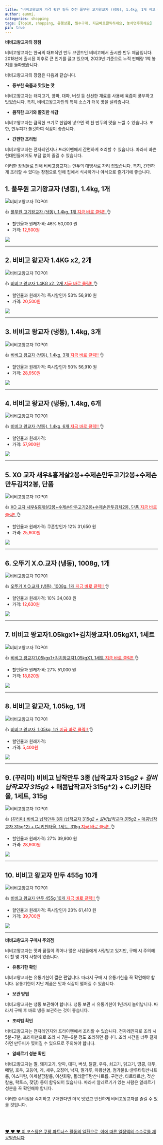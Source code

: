 ```yaml
---
title: "비비고왕교자 가격 확인 필독 추천 풀무원 고기왕교자 (냉동), 1.4kg, 1개 비교 장점 구매가이드"
author: eunmi.
categories: shopping
tags: [Top10, shopping, 유행상품, 필수구매, 지금바로클릭하세요, 놓치면후회해요]
pin: true
---
```

**비비고왕교자의 장점**

비비고왕교자는 한국의 대표적인 만두 브랜드인 비비고에서 출시한 만두 제품입니다. 2018년에 출시된 이후로 큰 인기를 끌고 있으며, 2023년 기준으로 누적 판매량 1억 봉지를 돌파했습니다.

비비고왕교자의 장점은 다음과 같습니다.

* **풍부한 육즙과 맛있는 맛**

비비고왕교자는 돼지고기, 양파, 대파, 버섯 등 신선한 재료를 사용해 육즙이 풍부하고 맛있습니다. 특히, 비비고왕교자만의 특제 소스가 더욱 맛을 살려줍니다.

* **큼직한 크기와 쫄깃한 식감**

비비고왕교자는 큼직한 크기로 한입에 넣으면 꽉 찬 만두의 맛을 느낄 수 있습니다. 또한, 만두피가 쫄깃하여 식감이 좋습니다.

* **간편한 조리법**

비비고왕교자는 전자레인지나 프라이팬에서 간편하게 조리할 수 있습니다. 따라서 바쁜 현대인들에게도 부담 없이 즐길 수 있습니다.

이러한 장점들로 인해 비비고왕교자는 만두의 대명사로 자리 잡았습니다. 특히, 간편하게 조리할 수 있다는 장점으로 인해 집에서 식사하거나 야식으로 즐기기에 좋습니다.

   

## 1. 풀무원 고기왕교자 (냉동), 1.4kg, 1개

![비비고왕교자 TOP01](https://thumbnail6.coupangcdn.com/thumbnails/remote/230x230ex/image/rs_quotation_api/vqtfpgy1/2da7ac1693e94f37b36cc40adbc93af8.jpg)


👍 [풀무원 고기왕교자 (냉동), 1.4kg, 1개 <font color=red> 지금 바로 클릭!! </font> ](https://link.coupang.com/re/AFFSDP?lptag=AF3617701&subid=GithubCoopas&pageKey=7650464284&traceid=V0-153&itemId=20354571605&vendorItemId=87438927142) 👌 


- 할인율과 원래가격: 46%  50,000   원
- 가격: <span style='color:red'>12,500원</span>

[![](/discount_price.png)](https://link.coupang.com/re/AFFSDP?lptag=AF3617701&subid=GithubCoopas&pageKey=7650464284&traceid=V0-153&itemId=20354571605&vendorItemId=87438927142)

---


   

## 2. 비비고 왕교자 1.4KG x2, 2개

![비비고왕교자 TOP01](https://thumbnail9.coupangcdn.com/thumbnails/remote/230x230ex/image/vendor_inventory/bbcb/bbbb35570f6d7a902f179bad30a14229dd4e2f7660e2328f8dd3c3419926.jpg)


👍 [비비고 왕교자 1.4KG x2, 2개 <font color=red> 지금 바로 클릭!! </font> ](https://link.coupang.com/re/AFFSDP?lptag=AF3617701&subid=GithubCoopas&pageKey=11663052&traceid=V0-153&itemId=15629798231&vendorItemId=86261926426) 👌 


- 할인율과 원래가격: 즉시할인가 53%  56,910   원
- 가격: <span style='color:red'>20,500원</span>

[![](/discount_price.png)](https://link.coupang.com/re/AFFSDP?lptag=AF3617701&subid=GithubCoopas&pageKey=11663052&traceid=V0-153&itemId=15629798231&vendorItemId=86261926426)

---


   

## 3. 비비고 왕교자 (냉동), 1.4kg, 3개

![비비고왕교자 TOP01](https://thumbnail7.coupangcdn.com/thumbnails/remote/230x230ex/image/vendor_inventory/f811/1ad379a04ef8ea4807386a2ec3b7fc7f981ffec3b9b5157735fecaa2942b.jpg)


👍 [비비고 왕교자 (냉동), 1.4kg, 3개 <font color=red> 지금 바로 클릭!! </font> ](https://link.coupang.com/re/AFFSDP?lptag=AF3617701&subid=GithubCoopas&pageKey=11663052&traceid=V0-153&itemId=18492743084&vendorItemId=86057057964) 👌 


- 할인율과 원래가격: 즉시할인가 50%  56,910   원
- 가격: <span style='color:red'>28,950원</span>

[![](/discount_price.png)](https://link.coupang.com/re/AFFSDP?lptag=AF3617701&subid=GithubCoopas&pageKey=11663052&traceid=V0-153&itemId=18492743084&vendorItemId=86057057964)

---


   

## 4. 비비고 왕교자 (냉동), 1.4kg, 6개

![비비고왕교자 TOP01](https://thumbnail7.coupangcdn.com/thumbnails/remote/230x230ex/image/vendor_inventory/f811/1ad379a04ef8ea4807386a2ec3b7fc7f981ffec3b9b5157735fecaa2942b.jpg)


👍 [비비고 왕교자 (냉동), 1.4kg, 6개 <font color=red> 지금 바로 클릭!! </font> ](https://link.coupang.com/re/AFFSDP?lptag=AF3617701&subid=GithubCoopas&pageKey=11663052&traceid=V0-153&itemId=15629798238&vendorItemId=86057057976) 👌 


- 할인율과 원래가격: 
- 가격: <span style='color:red'>57,900원</span>

[![](/discount_price.png)](https://link.coupang.com/re/AFFSDP?lptag=AF3617701&subid=GithubCoopas&pageKey=11663052&traceid=V0-153&itemId=15629798238&vendorItemId=86057057976)

---


   

## 5. XO 교자 새우&홍게살2봉+수제손만두고기2봉+수제손만두김치2봉, 단품

![비비고왕교자 TOP01](https://thumbnail10.coupangcdn.com/thumbnails/remote/230x230ex/image/vendor_inventory/8d79/9e5d5f2daebd1f202f1f7753fa41ce4ea3142c25bced3672ac68106ed534.jpg)


👍 [XO 교자 새우&홍게살2봉+수제손만두고기2봉+수제손만두김치2봉, 단품 <font color=red> 지금 바로 클릭!! </font> ](https://link.coupang.com/re/AFFSDP?lptag=AF3617701&subid=GithubCoopas&pageKey=7334940104&traceid=V0-153&itemId=18839396656&vendorItemId=85694408446) 👌 


- 할인율과 원래가격: 쿠폰할인가 12%  31,650   원
- 가격: <span style='color:red'>25,900원</span>

[![](/discount_price.png)](https://link.coupang.com/re/AFFSDP?lptag=AF3617701&subid=GithubCoopas&pageKey=7334940104&traceid=V0-153&itemId=18839396656&vendorItemId=85694408446)

---


   

## 6. 오뚜기 X.O.교자 (냉동), 1008g, 1개

![비비고왕교자 TOP01](https://thumbnail10.coupangcdn.com/thumbnails/remote/230x230ex/image/retail/images/4023099952064378-d22df7e1-d942-43fd-bc63-ba54ea10ac60.jpg)


👍 [오뚜기 X.O.교자 (냉동), 1008g, 1개 <font color=red> 지금 바로 클릭!! </font> ](https://link.coupang.com/re/AFFSDP?lptag=AF3617701&subid=GithubCoopas&pageKey=1156685996&traceid=V0-153&itemId=2132530026&vendorItemId=70131050447) 👌 


- 할인율과 원래가격: 10%  34,060   원
- 가격: <span style='color:red'>12,630원</span>

[![](/discount_price.png)](https://link.coupang.com/re/AFFSDP?lptag=AF3617701&subid=GithubCoopas&pageKey=1156685996&traceid=V0-153&itemId=2132530026&vendorItemId=70131050447)

---


   

## 7. 비비고 왕교자1.05kgx1+김치왕교자1.05kgX1, 1세트

![비비고왕교자 TOP01](https://thumbnail6.coupangcdn.com/thumbnails/remote/230x230ex/image/vendor_inventory/69b3/d6df3cf3d138813992cd0ebf3bcfcb0230b31661dd8815ec9d68b2943e2c.png)


👍 [비비고 왕교자1.05kgx1+김치왕교자1.05kgX1, 1세트 <font color=red> 지금 바로 클릭!! </font> ](https://link.coupang.com/re/AFFSDP?lptag=AF3617701&subid=GithubCoopas&pageKey=25163991&traceid=V0-153&itemId=97788124&vendorItemId=76601024076) 👌 


- 할인율과 원래가격: 27%  51,000   원
- 가격: <span style='color:red'>18,820원</span>

[![](/discount_price.png)](https://link.coupang.com/re/AFFSDP?lptag=AF3617701&subid=GithubCoopas&pageKey=25163991&traceid=V0-153&itemId=97788124&vendorItemId=76601024076)

---


   

## 8. 비비고 왕교자, 1.05kg, 1개

![비비고왕교자 TOP01](https://thumbnail8.coupangcdn.com/thumbnails/remote/230x230ex/image/vendor_inventory/174e/437b0a0bc408d414ea0d1e394ba5b630698517b0b35f9b5e327e2c6c51ed.jpg)


👍 [비비고 왕교자, 1.05kg, 1개 <font color=red> 지금 바로 클릭!! </font> ](https://link.coupang.com/re/AFFSDP?lptag=AF3617701&subid=GithubCoopas&pageKey=11663052&traceid=V0-153&itemId=5643046782&vendorItemId=86742812793) 👌 


- 할인율과 원래가격: 
- 가격: <span style='color:red'>5,400원</span>

[![](/discount_price.png)](https://link.coupang.com/re/AFFSDP?lptag=AF3617701&subid=GithubCoopas&pageKey=11663052&traceid=V0-153&itemId=5643046782&vendorItemId=86742812793)

---


   

## 9. (꾸리미) 비비고 납작만두 3종 (납작교자 315g*2 + 갈비납작교자 315g*2 + 매콤납작교자 315g*2) + CJ키친타올, 1세트, 315g

![비비고왕교자 TOP01](https://thumbnail7.coupangcdn.com/thumbnails/remote/230x230ex/image/vendor_inventory/3a4f/f0951b690624669e61353b0722143064d29828c52c16417d204354d5af6a.png)


👍 [(꾸리미) 비비고 납작만두 3종 (납작교자 315g*2 + 갈비납작교자 315g*2 + 매콤납작교자 315g*2) + CJ키친타올, 1세트, 315g <font color=red> 지금 바로 클릭!! </font> ](https://link.coupang.com/re/AFFSDP?lptag=AF3617701&subid=GithubCoopas&pageKey=7701950885&traceid=V0-153&itemId=20623569928&vendorItemId=87697699055) 👌 


- 할인율과 원래가격: 27%  39,900   원
- 가격: <span style='color:red'>28,900원</span>

[![](/discount_price.png)](https://link.coupang.com/re/AFFSDP?lptag=AF3617701&subid=GithubCoopas&pageKey=7701950885&traceid=V0-153&itemId=20623569928&vendorItemId=87697699055)

---


   

## 10. 비비고 왕교자 만두 455g 10개

![비비고왕교자 TOP01](https://thumbnail6.coupangcdn.com/thumbnails/remote/230x230ex/image/vendor_inventory/5c3a/1e34220c2126c3e61f20ab6b648385c02dd606ff42057efd4b4f0a38e97b.jpg)


👍 [비비고 왕교자 만두 455g 10개 <font color=red> 지금 바로 클릭!! </font> ](https://link.coupang.com/re/AFFSDP?lptag=AF3617701&subid=GithubCoopas&pageKey=11663052&traceid=V0-153&itemId=3906571748&vendorItemId=87598901010) 👌 


- 할인율과 원래가격: 즉시할인가 23%  61,410   원
- 가격: <span style='color:red'>39,700원</span>

[![](/discount_price.png)](https://link.coupang.com/re/AFFSDP?lptag=AF3617701&subid=GithubCoopas&pageKey=11663052&traceid=V0-153&itemId=3906571748&vendorItemId=87598901010)

---
**비비고왕교자 구매시 주의점**

비비고왕교자는 맛과 품질이 뛰어나 많은 사람들에게 사랑받고 있지만, 구매 시 주의해야 할 몇 가지 사항이 있습니다.

* **유통기한 확인**

비비고왕교자는 유통기한이 짧은 편입니다. 따라서 구매 시 유통기한을 꼭 확인해야 합니다. 유통기한이 지난 제품은 맛과 식감이 떨어질 수 있습니다.

* **보관 방법**

비비고왕교자는 냉동 보관해야 합니다. 냉동 보관 시 유통기한이 1년까지 늘어납니다. 따라서 구매 후 바로 냉동 보관하는 것이 좋습니다.

* **조리법 확인**

비비고왕교자는 전자레인지와 프라이팬에서 조리할 수 있습니다. 전자레인지로 조리 시 5분~7분, 프라이팬으로 조리 시 7분~9분 정도 조리하면 됩니다. 조리 시간을 너무 길게 하면 만두피가 찢어질 수 있으므로 주의해야 합니다.

* **알레르기 성분 확인**

비비고왕교자는 밀, 돼지고기, 양파, 대파, 버섯, 달걀, 우유, 쇠고기, 닭고기, 땅콩, 대두, 메밀, 호두, 고등어, 게, 새우, 오징어, 낙지, 밀가루, 아황산염, 첨가물(L-글루타민산나트륨, 아스파탐, 아세설팜칼륨, 이산화황, 폴리글루탐산나트륨, 구연산, 타르타르산, 젖산칼슘, 락토스, 젖당) 등이 함유되어 있습니다. 따라서 알레르기가 있는 사람은 알레르기 성분을 꼭 확인해야 합니다.

이러한 주의점을 숙지하고 구매한다면 더욱 맛있고 안전하게 비비고왕교자를 즐길 수 있을 것입니다.<br><br><br><br><br> [ ❤ ❤ ❤ 이 포스팅은 쿠팡 파트너스 활동의 일환으로, 이에 따른 일정액의 수수료를 제공받습니다](https://link.coupang.com/a/bcEFyh)
